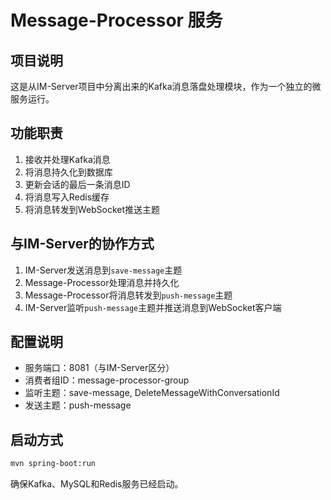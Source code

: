 # Message-Processor 服务

## 项目说明

这是从IM-Server项目中分离出来的Kafka消息落盘处理模块，作为一个独立的微服务运行。

## 功能职责

1. 接收并处理Kafka消息
2. 将消息持久化到数据库
3. 更新会话的最后一条消息ID
4. 将消息写入Redis缓存
5. 将消息转发到WebSocket推送主题

## 与IM-Server的协作方式

1. IM-Server发送消息到`save-message`主题
2. Message-Processor处理消息并持久化
3. Message-Processor将消息转发到`push-message`主题
4. IM-Server监听`push-message`主题并推送消息到WebSocket客户端

## 配置说明

- 服务端口：8081（与IM-Server区分）
- 消费者组ID：message-processor-group
- 监听主题：save-message, DeleteMessageWithConversationId
- 发送主题：push-message

## 启动方式

```bash
mvn spring-boot:run
```

确保Kafka、MySQL和Redis服务已经启动。